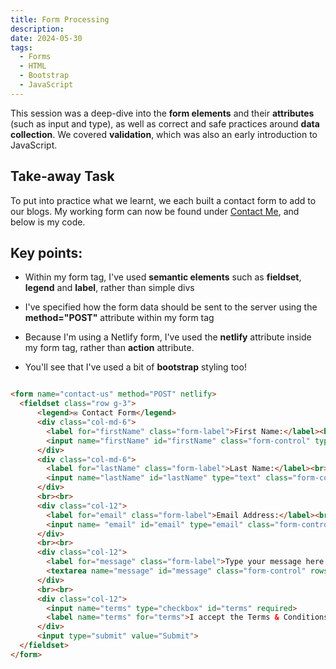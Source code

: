 ```yaml
---
title: Form Processing
description: 
date: 2024-05-30
tags:
  - Forms
  - HTML
  - Bootstrap
  - JavaScript
---
```


<p>This session was a deep-dive into the <b>form elements</b> and their <b>attributes</b> (such as input and type), as well as correct and safe practices around <b>data collection</b>. We covered <b>validation</b>, which was also an early introduction to JavaScript.</p>

<h2>Take-away Task</h2>

To put into practice what we learnt, we each built a contact form to add to our blogs. My working form can now be found under <a href="/content/contact-me.njk">Contact Me</a>, and below is my code.

<h2>Key points:</h2>
<ul>
  <li><p>Within my form tag, I've used <b>semantic elements</b> such as <b>fieldset</b>, <b>legend</b> and <b>label</b>, rather than simple divs</p></li>
  <li><p>I've specified how the form data should be sent to the server using the <b>method="POST"</b> attribute within my form tag</p></li>
  <li><p>Because I'm using a Netlify form, I've used the <b>netlify</b> attribute inside my form tag, rather than <b>action</b> attribute.</p></li>
  <li><p>You'll see that I've used a bit of <b>bootstrap</b> styling too!</p></li>
</ul>

```html

<form name="contact-us" method="POST" netlify>
  <fieldset class="row g-3">
      <legend>✉️ Contact Form</legend>
      <div class="col-md-6">
        <label for="firstName" class="form-label">First Name:</label><br>
        <input name="firstName" id="firstName" class="form-control" type="text" required>
      </div>
      <div class="col-md-6">
        <label for="lastName" class="form-label">Last Name:</label><br>
        <input name="lastName" id="lastName" type="text" class="form-control" required>
      </div>
      <br><br>
      <div class="col-12">
        <label for="email" class="form-label">Email Address:</label><br>
        <input name= "email" id="email" type="email" class="form-control" required>
      </div>
      <br><br>
      <div class="col-12">
        <label for="message" class="form-label">Type your message here:</label><br>
        <textarea name="message" id="message" class="form-control" rows="6" required></textarea>
      </div>
      <br><br>
      <div class="col-12">
        <input name="terms" type="checkbox" id="terms" required>
        <label name="terms" for="terms">I accept the Terms & Conditions</label>
      </div>
      <input type="submit" value="Submit">
  </fieldset>
</form>
```